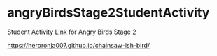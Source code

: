 # angryBirdsStage2StudentActivity
Student Activity Link for Angry Birds Stage 2

https://heroronja007.github.io/chainsaw-ish-bird/
